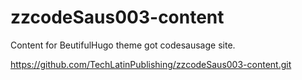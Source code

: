 # zzcodeSaus003-content


Content for BeutifulHugo theme
got codesausage site.


https://github.com/TechLatinPublishing/zzcodeSaus003-content.git


